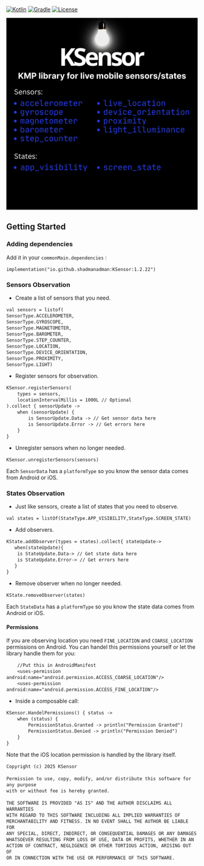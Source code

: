 [![Kotlin](https://img.shields.io/badge/Kotlin-2.1.20-blue.svg?style=flat-square&logo=kotlin)](https://kotlinlang.org/)
[![Gradle](https://img.shields.io/badge/Gradle-8.x-green.svg?style=flat-square&logo=gradle)](https://gradle.org/)
[![License](https://img.shields.io/badge/License-0BSD-informational.svg)](https://opensource.org/licenses/0BSD)

![](cover.jpg)

## Getting Started
### Adding dependencies

Add it in your `commonMain.dependencies` :

  ```
  implementation("io.github.shadmanadman:KSensor:1.2.22")
  ```

### Sensors Observation

- Create a list of sensors that you need.

```
val sensors = listof(
SensorType.ACCELEROMETER,
SensorType.GYROSCOPE,
SensorType.MAGNETOMETER,
SensorType.BAROMETER,
SensorType.STEP_COUNTER,
SensorType.LOCATION,
SensorType.DEVICE_ORIENTATION,
SensorType.PROXIMITY,
SensorType.LIGHT)
```

- Register sensors for observation.

```
KSensor.registerSensors(
    types = sensors,
    locationIntervalMillis = 1000L // Optional
).collect { sensorUpdate ->
    when (sensorUpdate) {
        is SensorUpdate.Data -> // Get sensor data here
        is SensorUpdate.Error -> // Get errors here
    }
}
```

- Unregister sensors when no longer needed.

```
KSensor.unregisterSensors(sensors)
```

Each `SensorData` has a `platformType` so you know the sensor data comes from Android or iOS.


### States Observation

- Just like sensors, create a list of states that you need to observe.

```
val states = listOf(StateType.APP_VISIBILITY,StateType.SCREEN_STATE)
```

- Add observers.

```
KState.addObserver(types = states).collect{ stateUpdate->
   when(stateUpdate){
	is StateUpdate.Data-> // Get state data here
	is StateUpdate.Error-> // Get errors here
   }
}
```

- Remove observer when no longer needed.

```
KState.removeObserver(states)
```

Each `StateData` has a `platformType` so you know the state data comes from Android or iOS.


#### Permissions

If you are observing location you need `FINE_LOCATION` and `COARSE_LOCATION` permissions on Android.
You can handel this permissions yourself or let the library handle them for you:
```
    //Put this in AndroidManifest
    <uses-permission android:name="android.permission.ACCESS_COARSE_LOCATION"/>
    <uses-permission android:name="android.permission.ACCESS_FINE_LOCATION"/>
```

- Inside a composable call:

```
KSensor.HandelPermissions() { status ->
    when (status) {
        PermissionStatus.Granted -> println("Permission Granted")
        PermissionStatus.Denied -> println("Permission Denied")
    }
}
```
Note that the iOS location permission is handled by the library itself.


```
Copyright (c) 2025 KSensor

Permission to use, copy, modify, and/or distribute this software for any purpose
with or without fee is hereby granted.

THE SOFTWARE IS PROVIDED "AS IS" AND THE AUTHOR DISCLAIMS ALL WARRANTIES
WITH REGARD TO THIS SOFTWARE INCLUDING ALL IMPLIED WARRANTIES OF
MERCHANTABILITY AND FITNESS. IN NO EVENT SHALL THE AUTHOR BE LIABLE FOR
ANY SPECIAL, DIRECT, INDIRECT, OR CONSEQUENTIAL DAMAGES OR ANY DAMAGES
WHATSOEVER RESULTING FROM LOSS OF USE, DATA OR PROFITS, WHETHER IN AN
ACTION OF CONTRACT, NEGLIGENCE OR OTHER TORTIOUS ACTION, ARISING OUT OF
OR IN CONNECTION WITH THE USE OR PERFORMANCE OF THIS SOFTWARE.
```


